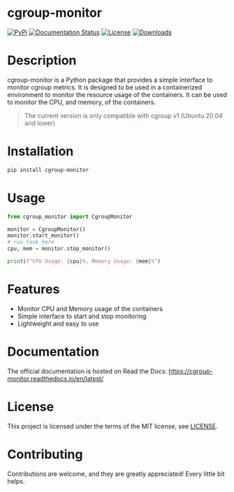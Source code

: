 # cgroup-monitor

[![PyPi](https://img.shields.io/pypi/v/cgroup-monitor.svg)](https://pypi.org/project/cgroup-monitor/)
[![Documentation Status](https://readthedocs.org/projects/cgroup-monitor/badge/?version=latest)](https://cgroup-monitor.readthedocs.io/en/latest/?badge=latest)
[![License](https://img.shields.io/github/license/veedata/cgroup-monitor)](https://github.com/veedata/cgroup-monitor/blob/main/LICENSE)
[![Downloads](https://pepy.tech/badge/cgroup-monitor)](https://pepy.tech/project/cgroup-monitor)

# Description
cgroup-monitor is a Python package that provides a simple interface to monitor cgroup metrics. It is designed to be used in a containerized environment to monitor the resource usage of the containers. It can be used to monitor the CPU, and memory, of the containers. 
> The current version is only compatible with cgroup v1 (Ubuntu 20.04 and lower)

# Installation
```bash
pip install cgroup-monitor
```

# Usage
```python
from cgroup_monitor import CgroupMonitor

monitor = CgroupMonitor()
monitor.start_monitor()
# run task here
cpu, mem = monitor.stop_monitor()

print(f"CPU Usage: {cpu}%, Memory Usage: {mem}%")
```

# Features
- Monitor CPU and Memory usage of the containers
- Simple interface to start and stop monitoring
- Lightweight and easy to use

# Documentation
The official documentation is hosted on Read the Docs: https://cgroup-monitor.readthedocs.io/en/latest/

# License
This project is licensed under the terms of the MIT license, see [LICENSE](./LICENSE).

# Contributing
Contributions are welcome, and they are greatly appreciated! Every little bit helps.

